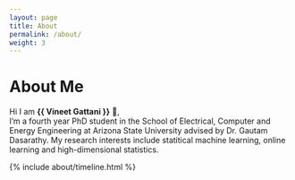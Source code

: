 ```yaml
---
layout: page
title: About
permalink: /about/
weight: 3
---
```


# **About Me**

Hi I am **{{ Vineet Gattani }}** :wave:,<br>
I’m a fourth year PhD student in the School of Electrical, Computer and Energy Engineering at Arizona State University advised by Dr. Gautam Dasarathy. My research interests include statitical machine learning, online learning and high-dimensional statistics. 

<div class="row">
{% include about/timeline.html %}
</div>
